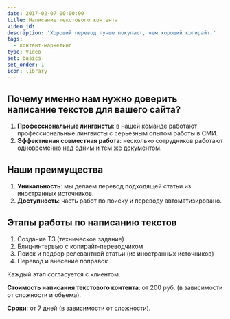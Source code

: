 ```yaml
---
date: 2017-02-07 00:00:00
title: Написание текстового контента
video_id:
description: 'Хороший перевод лучше покупают, чем хороший копирайт.'
tags:
  - контент-маркетинг
type: Video
set: basics
set_order: 1
icon: library
---
```



## Почему именно нам нужно доверить написание текстов для вашего сайта?

1. **Профессиональные лингвисты**: в нашей команде работают профессиональные лингвисты с серьезным опытом работы в СМИ.
2. **Эффективная совместная работа**: несколько сотрудников работают одновременно над одним и тем же документом. 

## Наши преимущества

1. **Уникальность**: мы делаем перевод подходящей статьи из иностранных источников.
2. **Доступность**: часть работ по поиску и переводу автоматизировано.

## Этапы работы по написанию текстов

1. Создание ТЗ (техническое задание)
2. Блиц-интервью с копирайт-переводчиком
3. Поиск и подбор релевантной статьи (из иностранных источников)
4. Перевод и внесение поправок

Каждый этап согласуется с клиентом.

**Стоимость написания текстового контента**: от 200 руб. (в зависимости от сложности и объема).

**Сроки**: от 7 дней (в зависимости от сложности).
